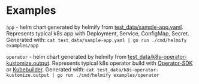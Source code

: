 # Examples
`app` - helm chart generated by helmify from [test_data/sample-app.yaml](https://github.com/hfuss/helmify/blob/main/test_data/sample-app.yaml). 
Represents typical k8s app with Deployment, Service, ConfigMap, Secret.
Generated with: `cat test_data/sample-app.yaml | go run ./cmd/helmify examples/app`

`operator` - helm chart generated by helmify from [test_data/k8s-operator-kustomize.output](https://github.com/hfuss/helmify/blob/main/test_data/k8s-operator-kustomize.output). 
Represents typical k8s operator build with [Operator-SDK](https://github.com/operator-framework/operator-sdk) or [Kubebuilder](https://github.com/kubernetes-sigs/kubebuilder).
Generated with: `cat test_data/k8s-operator-kustomize.output | go run ./cmd/helmify examples/operator`